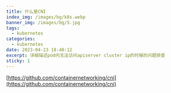 ```yaml
---
title: 什么是CNI
index_img: /images/bg/k8s.webp
banner_img: /images/bg/5.jpg
tags:
  - kubernetes
categories:
  - kubernetes
date: 2023-04-23 18:40:12
excerpt: 详细描述pod内无法访问apiserver cluster ip的时候的问题排查
sticky: 1
---
```


[https://github.com/containernetworking/cni](https://github.com/containernetworking/cni)